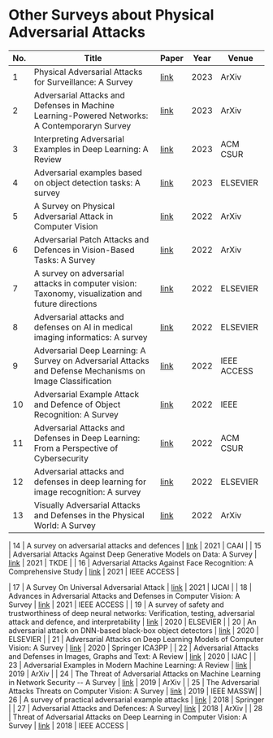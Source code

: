 # Other Surveys about Physical Adversarial Attacks
| No.|      Title         | Paper | Year  | Venue |
| ---|       ---          | ---   |  ---  | ---   |
|  1 | Physical Adversarial Attacks for Surveillance: A Survey | [link](https://arxiv.org/abs/2305.01074) | 2023 | ArXiv |
|  2 | Adversarial Attacks and Defenses in Machine Learning-Powered Networks: A Contemporaryn  Survey | [link](https://arxiv.org/pdf/2303.06302.pdf) | 2023 | ArXiv |
|  3 | Interpreting Adversarial Examples in Deep Learning: A Review | [link](https://dl.acm.org/doi/abs/10.1145/3594869) | 2023 | ACM CSUR |
|  4 | Adversarial examples based on object detection tasks: A survey | [link](https://www.sciencedirect.com/science/article/abs/pii/S0925231222013273) | 2023 | ELSEVIER |
|  5 | A Survey on Physical Adversarial Attack in Computer Vision | [link](https://arxiv.org/pdf/2209.14262.pdf) | 2022 | ArXiv |
|  6 | Adversarial Patch Attacks and Defences in Vision-Based Tasks: A Survey | [link](https://arxiv.org/pdf/2206.08304.pdf) | 2022 | ArXiv |
|  7 | A survey on adversarial attacks in computer vision: Taxonomy, visualization and future directions | [link](https://www.sciencedirect.com/science/article/abs/pii/S0167404822002413) | 2022 | ELSEVIER |
|  8 | Adversarial attacks and defenses on AI in medical imaging informatics: A survey | [link](https://www.sciencedirect.com/science/article/abs/pii/S095741742200272X) | 2022 | ELSEVIER |
|  9 | Adversarial Deep Learning: A Survey on Adversarial Attacks and Defense Mechanisms on Image Classification | [link](https://ieeexplore.ieee.org/abstract/document/9895425) | 2022 | IEEE ACCESS |
|  10 | Adversarial Example Attack and Defence of Object Recognition: A Survey | [link](https://ieeexplore.ieee.org/abstract/document/9986597) | 2022 | IEEE |
|  11 | Adversarial Attacks and Defenses in Deep Learning: From a Perspective of Cybersecurity | [link](https://dl.acm.org/doi/abs/10.1145/3547330) | 2022 | ACM CSUR |
|  12 | Adversarial attacks and defenses in deep learning for image recognition: A survey | [link](https://doi.org/10.1016/j.neucom.2022.09.004) | 2022 | ELSEVIER |
|  13 | Visually Adversarial Attacks and Defenses in the Physical World: A Survey | [link](https://arxiv.org/abs/2211.01671) | 2022 | ArXiv |

|  14 | A survey on adversarial attacks and defences | [link](https://doi.org/10.1049/cit2.12028) | 2021 | CAAI |
|  15 | Adversarial Attacks Against Deep Generative Models on Data: A Survey | [link](https://ieeexplore.ieee.org/abstract/document/9627776) | 2021 | TKDE |
|  16 | Adversarial Attacks Against Face Recognition: A Comprehensive Study | [link](https://ieeexplore.ieee.org/abstract/document/9464957) | 2021 | IEEE ACCESS |

|  17 | A Survey On Universal Adversarial Attack | [link](https://arxiv.org/abs/2103.01498) | 2021 | IJCAI |
|  18 | Advances in Adversarial Attacks and Defenses in Computer Vision: A Survey | [link](https://ieeexplore.ieee.org/stamp/stamp.jsp?arnumber=9614158) | 2021 | IEEE ACCESS |
|  19 | A survey of safety and trustworthiness of deep neural networks: Verification, testing, adversarial attack and defence, and interpretability | [link](https://www.sciencedirect.com/science/article/abs/pii/S1574013719302527) | 2020 | ELSEVIER |
|  20 | An adversarial attack on DNN-based black-box object detectors | [link](https://www.sciencedirect.com/science/article/abs/pii/S1084804520301089) | 2020 | ELSEVIER |
|  21 | Adversarial Attacks on Deep Learning Models of Computer Vision: A Survey | [link](https://link.springer.com/chapter/10.1007/978-3-030-60248-2_27) | 2020 | Springer ICA3PP |
|  22 | Adversarial Attacks and Defenses in Images, Graphs and Text: A Review | [link](https://link.springer.com/article/10.1007/s11633-019-1211-x) | 2020 | IJAC |
|  23 | Adversarial Examples in Modern Machine Learning: A Review | [link](https://arxiv.org/abs/1911.05268) | 2019 | ArXiv |
|  24 | The Threat of Adversarial Attacks on Machine Learning in Network Security -- A Survey | [link](https://arxiv.org/abs/1911.02621) | 2019 | ArXiv |
|  25 | The Adversarial Attacks Threats on Computer Vision: A Survey | [link](https://ieeexplore.ieee.org/abstract/document/9059341) | 2019 | IEEE MASSW|
|  26 | A survey of practical adversarial example attacks | [link](https://link.springer.com/article/10.1186/s42400-018-0012-9) | 2018 | Springer |
|  27 | Adversarial Attacks and Defences: A Survey| [link](https://arxiv.org/pdf/1810.00069.pdf) | 2018 | ArXiv |
|  28 | Threat of Adversarial Attacks on Deep Learning in Computer Vision: A Survey | [link](https://ieeexplore.ieee.org/abstract/document/8294186) | 2018 | IEEE ACCESS |




